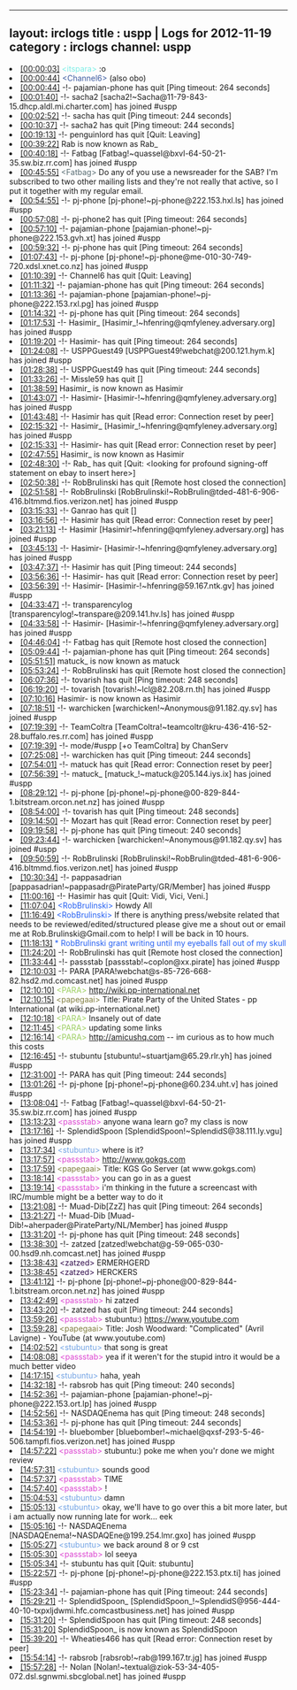 
---
layout: irclogs
title : uspp | Logs for 2012-11-19
category : irclogs
channel: uspp
---
<li class="logitem"><a href="#00:00:03" name="00:00:03" class="time">[00:00:03]</a> <span class="person" style="color:#7deee6">&lt;itspara&gt;</span> :o </li>
<li class="logitem"><a href="#00:00:44" name="00:00:44" class="time">[00:00:44]</a> <span class="person" style="color:#3d5ba0">&lt;Channel6&gt;</span> (also obo) </li>
<li class="logitem"><a href="#00:00:44" name="00:00:44" class="time">[00:00:44]</a> -!- <span class="quit">pajamian-phone</span> has quit [Ping timeout: 264 seconds] </li>
<li class="logitem"><a href="#00:01:40" name="00:01:40" class="time">[00:01:40]</a> -!- <span class="join">sacha2</span> [sacha2!~Sacha@11-79-843-15.dhcp.aldl.mi.charter.com] has joined #uspp </li>
<li class="logitem"><a href="#00:02:52" name="00:02:52" class="time">[00:02:52]</a> -!- <span class="quit">sacha</span> has quit [Ping timeout: 244 seconds] </li>
<li class="logitem"><a href="#00:10:37" name="00:10:37" class="time">[00:10:37]</a> -!- <span class="quit">sacha2</span> has quit [Ping timeout: 244 seconds] </li>
<li class="logitem"><a href="#00:19:13" name="00:19:13" class="time">[00:19:13]</a> -!- <span class="quit">penguinlord</span> has quit [Quit: Leaving] </li>
<li class="logitem"><a href="#00:39:22" name="00:39:22" class="time">[00:39:22]</a> <span class="nick">Rab</span> is now known as <span class="nick">Rab_</span> </li>
<li class="logitem"><a href="#00:40:18" name="00:40:18" class="time">[00:40:18]</a> -!- <span class="join">Fatbag</span> [Fatbag!~quassel@bxvl-64-50-21-35.sw.biz.rr.com] has joined #uspp </li>
<li class="logitem"><a href="#00:45:55" name="00:45:55" class="time">[00:45:55]</a> <span class="person" style="color:#596d73">&lt;Fatbag&gt;</span> Do any of you use a newsreader for the SAB? I'm subscribed to two other mailing lists and they're not really that active, so I put it together with my regular email. </li>
<li class="logitem"><a href="#00:54:55" name="00:54:55" class="time">[00:54:55]</a> -!- <span class="join">pj-phone</span> [pj-phone!~pj-phone@222.153.hxl.ls] has joined #uspp </li>
<li class="logitem"><a href="#00:57:08" name="00:57:08" class="time">[00:57:08]</a> -!- <span class="quit">pj-phone2</span> has quit [Ping timeout: 264 seconds] </li>
<li class="logitem"><a href="#00:57:10" name="00:57:10" class="time">[00:57:10]</a> -!- <span class="join">pajamian-phone</span> [pajamian-phone!~pj-phone@222.153.gvh.xt] has joined #uspp </li>
<li class="logitem"><a href="#00:59:32" name="00:59:32" class="time">[00:59:32]</a> -!- <span class="quit">pj-phone</span> has quit [Ping timeout: 264 seconds] </li>
<li class="logitem"><a href="#01:07:43" name="01:07:43" class="time">[01:07:43]</a> -!- <span class="join">pj-phone</span> [pj-phone!~pj-phone@me-010-30-749-720.xdsl.xnet.co.nz] has joined #uspp </li>
<li class="logitem"><a href="#01:10:39" name="01:10:39" class="time">[01:10:39]</a> -!- <span class="quit">Channel6</span> has quit [Quit: Leaving] </li>
<li class="logitem"><a href="#01:11:32" name="01:11:32" class="time">[01:11:32]</a> -!- <span class="quit">pajamian-phone</span> has quit [Ping timeout: 264 seconds] </li>
<li class="logitem"><a href="#01:13:36" name="01:13:36" class="time">[01:13:36]</a> -!- <span class="join">pajamian-phone</span> [pajamian-phone!~pj-phone@222.153.rxl.pg] has joined #uspp </li>
<li class="logitem"><a href="#01:14:32" name="01:14:32" class="time">[01:14:32]</a> -!- <span class="quit">pj-phone</span> has quit [Ping timeout: 264 seconds] </li>
<li class="logitem"><a href="#01:17:53" name="01:17:53" class="time">[01:17:53]</a> -!- <span class="join">Hasimir_</span> [Hasimir_!~hfenring@qmfyleney.adversary.org] has joined #uspp </li>
<li class="logitem"><a href="#01:19:20" name="01:19:20" class="time">[01:19:20]</a> -!- <span class="quit">Hasimir-</span> has quit [Ping timeout: 264 seconds] </li>
<li class="logitem"><a href="#01:24:08" name="01:24:08" class="time">[01:24:08]</a> -!- <span class="join">USPPGuest49</span> [USPPGuest49!webchat@200.121.hym.k] has joined #uspp </li>
<li class="logitem"><a href="#01:28:38" name="01:28:38" class="time">[01:28:38]</a> -!- <span class="quit">USPPGuest49</span> has quit [Ping timeout: 244 seconds] </li>
<li class="logitem"><a href="#01:33:26" name="01:33:26" class="time">[01:33:26]</a> -!- <span class="quit">Missle59</span> has quit [] </li>
<li class="logitem"><a href="#01:38:59" name="01:38:59" class="time">[01:38:59]</a> <span class="nick">Hasimir_</span> is now known as <span class="nick">Hasimir</span> </li>
<li class="logitem"><a href="#01:43:07" name="01:43:07" class="time">[01:43:07]</a> -!- <span class="join">Hasimir-</span> [Hasimir-!~hfenring@qmfyleney.adversary.org] has joined #uspp </li>
<li class="logitem"><a href="#01:43:48" name="01:43:48" class="time">[01:43:48]</a> -!- <span class="quit">Hasimir</span> has quit [Read error: Connection reset by peer] </li>
<li class="logitem"><a href="#02:15:32" name="02:15:32" class="time">[02:15:32]</a> -!- <span class="join">Hasimir_</span> [Hasimir_!~hfenring@qmfyleney.adversary.org] has joined #uspp </li>
<li class="logitem"><a href="#02:15:33" name="02:15:33" class="time">[02:15:33]</a> -!- <span class="quit">Hasimir-</span> has quit [Read error: Connection reset by peer] </li>
<li class="logitem"><a href="#02:47:55" name="02:47:55" class="time">[02:47:55]</a> <span class="nick">Hasimir_</span> is now known as <span class="nick">Hasimir</span> </li>
<li class="logitem"><a href="#02:48:30" name="02:48:30" class="time">[02:48:30]</a> -!- <span class="quit">Rab_</span> has quit [Quit: &lt;looking for profound signing-off statement on ebay to insert here&gt;] </li>
<li class="logitem"><a href="#02:50:38" name="02:50:38" class="time">[02:50:38]</a> -!- <span class="quit">RobBrulinski</span> has quit [Remote host closed the connection] </li>
<li class="logitem"><a href="#02:51:58" name="02:51:58" class="time">[02:51:58]</a> -!- <span class="join">RobBrulinski</span> [RobBrulinski!~RobBrulin@tded-481-6-906-416.bltmmd.fios.verizon.net] has joined #uspp </li>
<li class="logitem"><a href="#03:15:33" name="03:15:33" class="time">[03:15:33]</a> -!- <span class="quit">Ganrao</span> has quit [] </li>
<li class="logitem"><a href="#03:16:56" name="03:16:56" class="time">[03:16:56]</a> -!- <span class="quit">Hasimir</span> has quit [Read error: Connection reset by peer] </li>
<li class="logitem"><a href="#03:21:13" name="03:21:13" class="time">[03:21:13]</a> -!- <span class="join">Hasimir</span> [Hasimir!~hfenring@qmfyleney.adversary.org] has joined #uspp </li>
<li class="logitem"><a href="#03:45:13" name="03:45:13" class="time">[03:45:13]</a> -!- <span class="join">Hasimir-</span> [Hasimir-!~hfenring@qmfyleney.adversary.org] has joined #uspp </li>
<li class="logitem"><a href="#03:47:37" name="03:47:37" class="time">[03:47:37]</a> -!- <span class="quit">Hasimir</span> has quit [Ping timeout: 244 seconds] </li>
<li class="logitem"><a href="#03:56:36" name="03:56:36" class="time">[03:56:36]</a> -!- <span class="quit">Hasimir-</span> has quit [Read error: Connection reset by peer] </li>
<li class="logitem"><a href="#03:56:39" name="03:56:39" class="time">[03:56:39]</a> -!- <span class="join">Hasimir-</span> [Hasimir-!~hfenring@59.167.ntk.gv] has joined #uspp </li>
<li class="logitem"><a href="#04:33:47" name="04:33:47" class="time">[04:33:47]</a> -!- <span class="join">transparencylog</span> [transparencylog!~transpare@209.141.hv.ls] has joined #uspp </li>
<li class="logitem"><a href="#04:33:58" name="04:33:58" class="time">[04:33:58]</a> -!- <span class="join">Hasimir-</span> [Hasimir-!~hfenring@qmfyleney.adversary.org] has joined #uspp </li>
<li class="logitem"><a href="#04:46:04" name="04:46:04" class="time">[04:46:04]</a> -!- <span class="quit">Fatbag</span> has quit [Remote host closed the connection] </li>
<li class="logitem"><a href="#05:09:44" name="05:09:44" class="time">[05:09:44]</a> -!- <span class="quit">pajamian-phone</span> has quit [Ping timeout: 264 seconds] </li>
<li class="logitem"><a href="#05:51:51" name="05:51:51" class="time">[05:51:51]</a> <span class="nick">matuck_</span> is now known as <span class="nick">matuck</span> </li>
<li class="logitem"><a href="#05:53:24" name="05:53:24" class="time">[05:53:24]</a> -!- <span class="quit">RobBrulinski</span> has quit [Remote host closed the connection] </li>
<li class="logitem"><a href="#06:07:36" name="06:07:36" class="time">[06:07:36]</a> -!- <span class="quit">tovarish</span> has quit [Ping timeout: 248 seconds] </li>
<li class="logitem"><a href="#06:19:20" name="06:19:20" class="time">[06:19:20]</a> -!- <span class="join">tovarish</span> [tovarish!~lcl@82.208.rn.th] has joined #uspp </li>
<li class="logitem"><a href="#07:10:16" name="07:10:16" class="time">[07:10:16]</a> <span class="nick">Hasimir-</span> is now known as <span class="nick">Hasimir</span> </li>
<li class="logitem"><a href="#07:18:51" name="07:18:51" class="time">[07:18:51]</a> -!- <span class="join">warchicken</span> [warchicken!~Anonymous@91.182.qy.sv] has joined #uspp </li>
<li class="logitem"><a href="#07:19:39" name="07:19:39" class="time">[07:19:39]</a> -!- <span class="join">TeamColtra</span> [TeamColtra!~teamcoltr@kru-436-416-52-28.buffalo.res.rr.com] has joined #uspp </li>
<li class="logitem"><a href="#07:19:39" name="07:19:39" class="time">[07:19:39]</a> -!- mode/<span class="mode">#uspp</span> [+o TeamColtra] by ChanServ </li>
<li class="logitem"><a href="#07:25:08" name="07:25:08" class="time">[07:25:08]</a> -!- <span class="quit">warchicken</span> has quit [Ping timeout: 244 seconds] </li>
<li class="logitem"><a href="#07:54:01" name="07:54:01" class="time">[07:54:01]</a> -!- <span class="quit">matuck</span> has quit [Read error: Connection reset by peer] </li>
<li class="logitem"><a href="#07:56:39" name="07:56:39" class="time">[07:56:39]</a> -!- <span class="join">matuck_</span> [matuck_!~matuck@205.144.iys.ix] has joined #uspp </li>
<li class="logitem"><a href="#08:29:12" name="08:29:12" class="time">[08:29:12]</a> -!- <span class="join">pj-phone</span> [pj-phone!~pj-phone@00-829-844-1.bitstream.orcon.net.nz] has joined #uspp </li>
<li class="logitem"><a href="#08:54:00" name="08:54:00" class="time">[08:54:00]</a> -!- <span class="quit">tovarish</span> has quit [Ping timeout: 248 seconds] </li>
<li class="logitem"><a href="#09:14:50" name="09:14:50" class="time">[09:14:50]</a> -!- <span class="quit">Mozart</span> has quit [Read error: Connection reset by peer] </li>
<li class="logitem"><a href="#09:19:58" name="09:19:58" class="time">[09:19:58]</a> -!- <span class="quit">pj-phone</span> has quit [Ping timeout: 240 seconds] </li>
<li class="logitem"><a href="#09:23:44" name="09:23:44" class="time">[09:23:44]</a> -!- <span class="join">warchicken</span> [warchicken!~Anonymous@91.182.qy.sv] has joined #uspp </li>
<li class="logitem"><a href="#09:50:59" name="09:50:59" class="time">[09:50:59]</a> -!- <span class="join">RobBrulinski</span> [RobBrulinski!~RobBrulin@tded-481-6-906-416.bltmmd.fios.verizon.net] has joined #uspp </li>
<li class="logitem"><a href="#10:30:34" name="10:30:34" class="time">[10:30:34]</a> -!- <span class="join">pappasadrian</span> [pappasadrian!~pappasadr@PirateParty/GR/Member] has joined #uspp </li>
<li class="logitem"><a href="#11:00:16" name="11:00:16" class="time">[11:00:16]</a> -!- <span class="quit">Hasimir</span> has quit [Quit: Vidi, Vici, Veni.] </li>
<li class="logitem"><a href="#11:07:04" name="11:07:04" class="time">[11:07:04]</a> <span class="person" style="color:#2661f3">&lt;RobBrulinski&gt;</span> Howdy All </li>
<li class="logitem"><a href="#11:16:49" name="11:16:49" class="time">[11:16:49]</a> <span class="person" style="color:#2661f3">&lt;RobBrulinski&gt;</span> If there is anything press/website related that needs to be reviewed/edited/structured please give me a shout out or email me at Rob.Brulinski@Gmail.com to help! I will be back in 10 hours. </li>
<li class="logitem"><a href="#11:18:13" name="11:18:13" class="time">[11:18:13]</a> <span class="person" style="color:#2661f3">* RobBrulinski grant writing until my eyeballs fall out of my skull</span> </li>
<li class="logitem"><a href="#11:24:20" name="11:24:20" class="time">[11:24:20]</a> -!- <span class="quit">RobBrulinski</span> has quit [Remote host closed the connection] </li>
<li class="logitem"><a href="#11:33:44" name="11:33:44" class="time">[11:33:44]</a> -!- <span class="join">passstab</span> [passstab!~coplon@xx.pirate] has joined #uspp </li>
<li class="logitem"><a href="#12:10:03" name="12:10:03" class="time">[12:10:03]</a> -!- <span class="join">PARA</span> [PARA!webchat@s-85-726-668-82.hsd2.md.comcast.net] has joined #uspp </li>
<li class="logitem"><a href="#12:10:10" name="12:10:10" class="time">[12:10:10]</a> <span class="person" style="color:#9ccf60">&lt;PARA&gt;</span> <a href="http://wiki.pp-international.net/Pirate_Party_of_the_United_States" target="_blank">http://wiki.pp-international.net</a> </li>
<li class="logitem"><a href="#12:10:15" name="12:10:15" class="time">[12:10:15]</a> <span class="person" style="color:#817e41">&lt;papegaai&gt;</span> Title: Pirate Party of the United States - pp International (at wiki.pp-international.net) </li>
<li class="logitem"><a href="#12:10:18" name="12:10:18" class="time">[12:10:18]</a> <span class="person" style="color:#9ccf60">&lt;PARA&gt;</span> Insanely out of date </li>
<li class="logitem"><a href="#12:11:45" name="12:11:45" class="time">[12:11:45]</a> <span class="person" style="color:#9ccf60">&lt;PARA&gt;</span> updating some links </li>
<li class="logitem"><a href="#12:16:14" name="12:16:14" class="time">[12:16:14]</a> <span class="person" style="color:#9ccf60">&lt;PARA&gt;</span> <a href="http://amicushq.com/" target="_blank">http://amicushq.com</a> -- im curious as to how much this costs </li>
<li class="logitem"><a href="#12:16:45" name="12:16:45" class="time">[12:16:45]</a> -!- <span class="join">stubuntu</span> [stubuntu!~stuartjam@65.29.rlr.yh] has joined #uspp </li>
<li class="logitem"><a href="#12:31:00" name="12:31:00" class="time">[12:31:00]</a> -!- <span class="quit">PARA</span> has quit [Ping timeout: 244 seconds] </li>
<li class="logitem"><a href="#13:01:26" name="13:01:26" class="time">[13:01:26]</a> -!- <span class="join">pj-phone</span> [pj-phone!~pj-phone@60.234.uht.v] has joined #uspp </li>
<li class="logitem"><a href="#13:08:04" name="13:08:04" class="time">[13:08:04]</a> -!- <span class="join">Fatbag</span> [Fatbag!~quassel@bxvl-64-50-21-35.sw.biz.rr.com] has joined #uspp </li>
<li class="logitem"><a href="#13:13:23" name="13:13:23" class="time">[13:13:23]</a> <span class="person" style="color:#dc45d1">&lt;passstab&gt;</span> anyone wana learn go? my class is now </li>
<li class="logitem"><a href="#13:17:16" name="13:17:16" class="time">[13:17:16]</a> -!- <span class="join">SplendidSpoon</span> [SplendidSpoon!~SplendidS@38.111.ly.vgu] has joined #uspp </li>
<li class="logitem"><a href="#13:17:34" name="13:17:34" class="time">[13:17:34]</a> <span class="person" style="color:#70a2e4">&lt;stubuntu&gt;</span> where is it? </li>
<li class="logitem"><a href="#13:17:57" name="13:17:57" class="time">[13:17:57]</a> <span class="person" style="color:#dc45d1">&lt;passstab&gt;</span> <a href="http://www.gokgs.com/applet.jsp" target="_blank">http://www.gokgs.com</a> </li>
<li class="logitem"><a href="#13:17:59" name="13:17:59" class="time">[13:17:59]</a> <span class="person" style="color:#817e41">&lt;papegaai&gt;</span> Title: KGS Go Server (at www.gokgs.com) </li>
<li class="logitem"><a href="#13:18:14" name="13:18:14" class="time">[13:18:14]</a> <span class="person" style="color:#dc45d1">&lt;passstab&gt;</span> you can go in as a guest </li>
<li class="logitem"><a href="#13:19:14" name="13:19:14" class="time">[13:19:14]</a> <span class="person" style="color:#dc45d1">&lt;passstab&gt;</span> i'm thinking in the future a screencast with IRC/mumble might be a better way to do it </li>
<li class="logitem"><a href="#13:21:08" name="13:21:08" class="time">[13:21:08]</a> -!- <span class="quit">Muad-Dib[ZzZ]</span> has quit [Ping timeout: 264 seconds] </li>
<li class="logitem"><a href="#13:21:27" name="13:21:27" class="time">[13:21:27]</a> -!- <span class="join">Muad-Dib</span> [Muad-Dib!~aherpader@PirateParty/NL/Member] has joined #uspp </li>
<li class="logitem"><a href="#13:31:20" name="13:31:20" class="time">[13:31:20]</a> -!- <span class="quit">pj-phone</span> has quit [Ping timeout: 248 seconds] </li>
<li class="logitem"><a href="#13:38:30" name="13:38:30" class="time">[13:38:30]</a> -!- <span class="join">zatzed</span> [zatzed!webchat@g-59-065-030-00.hsd9.nh.comcast.net] has joined #uspp </li>
<li class="logitem"><a href="#13:38:43" name="13:38:43" class="time">[13:38:43]</a> <span class="person" style="color:#320d4c">&lt;zatzed&gt;</span> ERMERHGERD </li>
<li class="logitem"><a href="#13:38:45" name="13:38:45" class="time">[13:38:45]</a> <span class="person" style="color:#320d4c">&lt;zatzed&gt;</span> HERCKERS </li>
<li class="logitem"><a href="#13:41:12" name="13:41:12" class="time">[13:41:12]</a> -!- <span class="join">pj-phone</span> [pj-phone!~pj-phone@00-829-844-1.bitstream.orcon.net.nz] has joined #uspp </li>
<li class="logitem"><a href="#13:42:49" name="13:42:49" class="time">[13:42:49]</a> <span class="person" style="color:#dc45d1">&lt;passstab&gt;</span> hi zatzed  </li>
<li class="logitem"><a href="#13:43:20" name="13:43:20" class="time">[13:43:20]</a> -!- <span class="quit">zatzed</span> has quit [Ping timeout: 244 seconds] </li>
<li class="logitem"><a href="#13:59:26" name="13:59:26" class="time">[13:59:26]</a> <span class="person" style="color:#dc45d1">&lt;passstab&gt;</span> stubuntu:)  <a href="https://www.youtube.com/watch?v=YEq7vHPK-Zo" target="_blank">https://www.youtube.com</a> </li>
<li class="logitem"><a href="#13:59:28" name="13:59:28" class="time">[13:59:28]</a> <span class="person" style="color:#817e41">&lt;papegaai&gt;</span> Title: Josh Woodward: "Complicated" (Avril Lavigne) - YouTube (at www.youtube.com) </li>
<li class="logitem"><a href="#14:02:52" name="14:02:52" class="time">[14:02:52]</a> <span class="person" style="color:#70a2e4">&lt;stubuntu&gt;</span> that song is great </li>
<li class="logitem"><a href="#14:08:08" name="14:08:08" class="time">[14:08:08]</a> <span class="person" style="color:#dc45d1">&lt;passstab&gt;</span> yea if it weren't for the stupid intro it would be a much better video </li>
<li class="logitem"><a href="#14:17:15" name="14:17:15" class="time">[14:17:15]</a> <span class="person" style="color:#70a2e4">&lt;stubuntu&gt;</span> haha, yeah </li>
<li class="logitem"><a href="#14:32:18" name="14:32:18" class="time">[14:32:18]</a> -!- <span class="quit">rabsrob</span> has quit [Ping timeout: 240 seconds] </li>
<li class="logitem"><a href="#14:52:36" name="14:52:36" class="time">[14:52:36]</a> -!- <span class="join">pajamian-phone</span> [pajamian-phone!~pj-phone@222.153.ort.lp] has joined #uspp </li>
<li class="logitem"><a href="#14:52:56" name="14:52:56" class="time">[14:52:56]</a> -!- <span class="quit">NASDAQEnema</span> has quit [Ping timeout: 248 seconds] </li>
<li class="logitem"><a href="#14:53:36" name="14:53:36" class="time">[14:53:36]</a> -!- <span class="quit">pj-phone</span> has quit [Ping timeout: 244 seconds] </li>
<li class="logitem"><a href="#14:54:19" name="14:54:19" class="time">[14:54:19]</a> -!- <span class="join">bluebomber</span> [bluebomber!~michael@qxsf-293-5-46-506.tampfl.fios.verizon.net] has joined #uspp </li>
<li class="logitem"><a href="#14:57:22" name="14:57:22" class="time">[14:57:22]</a> <span class="person" style="color:#dc45d1">&lt;passstab&gt;</span> stubuntu:) poke me when you'r done we might review </li>
<li class="logitem"><a href="#14:57:31" name="14:57:31" class="time">[14:57:31]</a> <span class="person" style="color:#70a2e4">&lt;stubuntu&gt;</span> sounds good </li>
<li class="logitem"><a href="#14:57:37" name="14:57:37" class="time">[14:57:37]</a> <span class="person" style="color:#dc45d1">&lt;passstab&gt;</span> TIME </li>
<li class="logitem"><a href="#14:57:40" name="14:57:40" class="time">[14:57:40]</a> <span class="person" style="color:#dc45d1">&lt;passstab&gt;</span> ! </li>
<li class="logitem"><a href="#15:04:53" name="15:04:53" class="time">[15:04:53]</a> <span class="person" style="color:#70a2e4">&lt;stubuntu&gt;</span> damn </li>
<li class="logitem"><a href="#15:05:13" name="15:05:13" class="time">[15:05:13]</a> <span class="person" style="color:#70a2e4">&lt;stubuntu&gt;</span> okay, we'll have to go over this a bit more later, but i am actually now running late for work… eek </li>
<li class="logitem"><a href="#15:05:16" name="15:05:16" class="time">[15:05:16]</a> -!- <span class="join">NASDAQEnema</span> [NASDAQEnema!~NASDAQEne@199.254.lmr.gxo] has joined #uspp </li>
<li class="logitem"><a href="#15:05:27" name="15:05:27" class="time">[15:05:27]</a> <span class="person" style="color:#70a2e4">&lt;stubuntu&gt;</span> we back around 8 or 9 cst </li>
<li class="logitem"><a href="#15:05:30" name="15:05:30" class="time">[15:05:30]</a> <span class="person" style="color:#dc45d1">&lt;passstab&gt;</span> lol seeya </li>
<li class="logitem"><a href="#15:05:34" name="15:05:34" class="time">[15:05:34]</a> -!- <span class="quit">stubuntu</span> has quit [Quit: stubuntu] </li>
<li class="logitem"><a href="#15:22:57" name="15:22:57" class="time">[15:22:57]</a> -!- <span class="join">pj-phone</span> [pj-phone!~pj-phone@222.153.ptx.ti] has joined #uspp </li>
<li class="logitem"><a href="#15:23:34" name="15:23:34" class="time">[15:23:34]</a> -!- <span class="quit">pajamian-phone</span> has quit [Ping timeout: 244 seconds] </li>
<li class="logitem"><a href="#15:29:21" name="15:29:21" class="time">[15:29:21]</a> -!- <span class="join">SplendidSpoon_</span> [SplendidSpoon_!~SplendidS@956-444-40-10-txpxljdwmi.hfc.comcastbusiness.net] has joined #uspp </li>
<li class="logitem"><a href="#15:31:20" name="15:31:20" class="time">[15:31:20]</a> -!- <span class="quit">SplendidSpoon</span> has quit [Ping timeout: 248 seconds] </li>
<li class="logitem"><a href="#15:31:20" name="15:31:20" class="time">[15:31:20]</a> <span class="nick">SplendidSpoon_</span> is now known as <span class="nick">SplendidSpoon</span> </li>
<li class="logitem"><a href="#15:39:20" name="15:39:20" class="time">[15:39:20]</a> -!- <span class="quit">Wheaties466</span> has quit [Read error: Connection reset by peer] </li>
<li class="logitem"><a href="#15:54:14" name="15:54:14" class="time">[15:54:14]</a> -!- <span class="join">rabsrob</span> [rabsrob!~rab@199.167.tr.jg] has joined #uspp </li>
<li class="logitem"><a href="#15:57:28" name="15:57:28" class="time">[15:57:28]</a> -!- <span class="join">Nolan</span> [Nolan!~textual@ziok-53-34-405-072.dsl.sgnwmi.sbcglobal.net] has joined #uspp </li>


